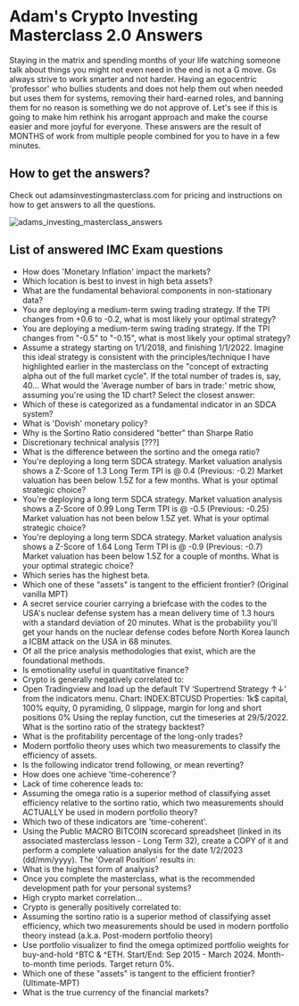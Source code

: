 # Adam's Crypto Investing Masterclass 2.0 Answers

Staying in the matrix and spending months of your life watching someone talk about things you might not even need in the end is not a G move. Gs always strive to work smarter and not harder. Having an egocentric 'professor' who bullies students and does not help them out when needed but uses them for systems, removing their hard-earned roles, and banning them for no reason is something we do not approve of. Let's see if this is going to make him rethink his arrogant approach and make the course easier and more joyful for everyone. These answers are the result of MONTHS of work from multiple people combined for you to have in a few minutes.

## How to get the answers?
Check out adamsinvestingmasterclass.com for pricing and instructions on how to get answers to all the questions.

![adams_investing_masterclass_answers](https://github.com/user-attachments/assets/6e22ae0e-8cd3-4f2b-9f3d-3d15f73a341d)

## List of answered IMC Exam questions
* How does 'Monetary Inflation' impact the markets?
* Which location is best to invest in high beta assets?
* What are the fundamental behavioral components in non-stationary data?
* You are deploying a medium-term swing trading strategy. If the TPI changes from  +0.6 to  -0.2, what is most likely your optimal strategy?
* You are deploying a medium-term swing trading strategy. If the TPI changes from "-0.5" to "-0.15", what is most likely your optimal strategy?
* Assume a strategy starting on 1/1/2018, and finishing 1/1/2022.
Imagine this ideal strategy is consistent with the principles/technique I have highlighted earlier in the masterclass on the "concept of extracting alpha out of the full market cycle".
If the total number of trades is, say, 40...
What would the 'Average number of bars in trade:' metric show, assuming you're using the 1D chart?
Select the closest answer:
* Which of these is categorized as a fundamental indicator in an SDCA system?
* What is 'Dovish' monetary policy?
* Why is the Sortino Ratio considered "better" than Sharpe Ratio
* Discretionary technical analysis [???]
* What is the difference between the sortino and the omega ratio?
* You're deploying a long term SDCA strategy.
Market valuation analysis shows a Z-Score of 1.3
Long Term TPI is @ 0.4 (Previous: -0.2)
Market valuation has been below 1.5Z for a few months.
What is your optimal strategic choice?
* You're deploying a long term SDCA strategy.
Market valuation analysis shows a Z-Score of 0.99
Long Term TPI is @ -0.5 (Previous: -0.25)
Market valuation has not been below 1.5Z yet.
What is your optimal strategic choice?
* You're deploying a long term SDCA strategy.
Market valuation analysis shows a Z-Score of 1.64
Long Term TPI is @ -0.9 (Previous: -0.7)
Market valuation has been below 1.5Z for a couple of months.
What is your optimal strategic choice?
* Which series has the highest beta.
* Which one of these "assets" is tangent to the efficient frontier? (Original vanilla MPT)
* A secret service courier carrying a briefcase with the codes to the USA's nuclear defense system has a mean delivery time of 1.3 hours with a standard deviation of 20 minutes.
What is the probability you'll get your hands on the nuclear defense codes before North Korea launch a ICBM attack on the USA in 68 minutes.
* Of all the price analysis methodologies that exist, which are the foundational methods.
* Is emotionality useful in quantitative finance?
* Crypto is generally negatively correlated to:
* Open Tradingview and load up the default TV ‘Supertrend Strategy ↑↓' from the indicators menu.
Chart: INDEX:BTCUSD
Properties: 1k$ capital, 100% equity, 0 pyramiding, 0 slippage, margin for long and short positions 0%
Using the replay function, cut the timeseries at 29/5/2022.
What is the sortino ratio of the strategy backtest?
* What is the profitability percentage of the long-only trades?
* Modern portfolio theory uses which two measurements to classify the efficiency of assets.
* Is the following indicator trend following, or mean reverting?
* How does one achieve 'time-coherence'?
* Lack of time coherence leads to:
* Assuming the omega ratio is a superior method of classifying asset efficiency relative to the sortino ratio, which two measurements should ACTUALLY be used in modern portfolio theory?
* Which two of these indicators are 'time-coherent'.
* Using the Public MACRO BITCOIN scorecard spreadsheet (linked in its associated masterclass lesson - Long Term 32), create a COPY of it and perform a complete valuation analysis for the date 1/2/2023 (dd/mm/yyyy).
The 'Overall Position' results in:
* What is the highest form of analysis?
* Once you complete the masterclass, what is the recommended development path for your personal systems?
* High crypto market correlation...
* Crypto is generally positively correlated to:
* Assuming the sortino ratio is a superior method of classifying asset efficiency, which two measurements should be used in modern portfolio theory instead (a.k.a. Post-modern portfolio theory)
* Use portfolio visualizer to find the omega optimized portfolio weights for buy-and-hold ^BTC & ^ETH. Start/End: Sep 2015 - March 2024. Month-to-month time periods. Target return 0%.
* Which one of these "assets" is tangent to the efficient frontier? (Ultimate-MPT)
* What is the true currency of the financial markets?
